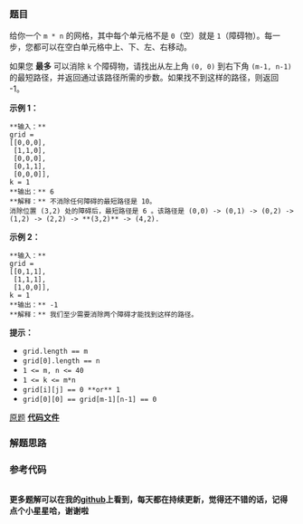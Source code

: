 ### 题目
给你一个 `m * n` 的网格，其中每个单元格不是 `0`（空）就是 `1`（障碍物）。每一步，您都可以在空白单元格中上、下、左、右移动。

如果您 **最多** 可以消除 `k` 个障碍物，请找出从左上角 `(0, 0)` 到右下角 `(m-1, n-1)`
的最短路径，并返回通过该路径所需的步数。如果找不到这样的路径，则返回 -1。



**示例 1：**

    
    
    **输入：** 
    grid = 
    [[0,0,0],
     [1,1,0],
     [0,0,0],
     [0,1,1],
     [0,0,0]], 
    k = 1
    **输出：** 6
    **解释：** 不消除任何障碍的最短路径是 10。
    消除位置 (3,2) 处的障碍后，最短路径是 6 。该路径是 (0,0) -> (0,1) -> (0,2) -> (1,2) -> (2,2) -> **(3,2)** -> (4,2).
    



**示例 2：**

    
    
    **输入：**
    grid = 
    [[0,1,1],
     [1,1,1],
     [1,0,0]], 
    k = 1
    **输出：** -1
    **解释：** 我们至少需要消除两个障碍才能找到这样的路径。
    



**提示：**

  * `grid.length == m`
  * `grid[0].length == n`
  * `1 <= m, n <= 40`
  * `1 <= k <= m*n`
  * `grid[i][j] == 0 **or** 1`
  * `grid[0][0] == grid[m-1][n-1] == 0`

[原题](https://leetcode-cn.com/problems/shortest-path-in-a-grid-with-obstacles-elimination/)    **[代码文件]()**


### 解题思路




### 参考代码

```go


```




**更多题解可以在我的[github](https://github.com/LZH139/leetcode_Go)上看到，每天都在持续更新，觉得还不错的话，记得点个小星星哈，谢谢啦**
